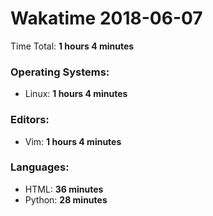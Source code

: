 # Wakatime 2018-06-07

Time Total: **1 hours 4 minutes**

### Operating Systems:
- Linux: **1 hours 4 minutes** 

### Editors:
- Vim: **1 hours 4 minutes** 

### Languages:
- HTML: **36 minutes** 
- Python: **28 minutes** 

